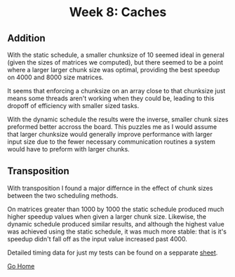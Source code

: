 # <center>Week 8: Caches</center>

## Addition

With the static schedule, a smaller chunksize of 10 seemed ideal in general (given the sizes of matrices we computed), but there seemed to be a point where a larger larger chunk size was optimal, providing the best speedup on 4000 and 8000 size matrices.

It seems that enforcing a chunksize on an array close to that chunksize just means some threads aren't working when they could be, leading to this dropoff of efficiency with smaller sized tasks.

With the dynamic schedule the results were the inverse, smaller chunk sizes preformed better accross the board. This puzzles me as I would assume that larger chunksize would generally improve performance with larger input size due to the fewer necessary communication routines a system would have to preform with larger chunks.

## Transposition

With transposition I found a major differnce in the effect of chunk sizes between the two scheduling methods.

On matrices greater than 1000 by 1000 the static schedule produced much higher speedup values when given a larger chunk size. Likewise, the dynamic schedule produced similar results, and although the highest value was achieved using the static schedule, it was much more stable: that is it's speedup didn't fall off as the input value increased past 4000.

Detailed timing data for just my tests can be found on a sepparate [sheet](https://docs.google.com/spreadsheets/d/1Gtb4QWdxb_lHFBFZLiGZFeQ0lcC6ua-aBByfodmqR2c/edit?usp=sharing).

[Go Home](/../../jonesh-csc333-s21)

